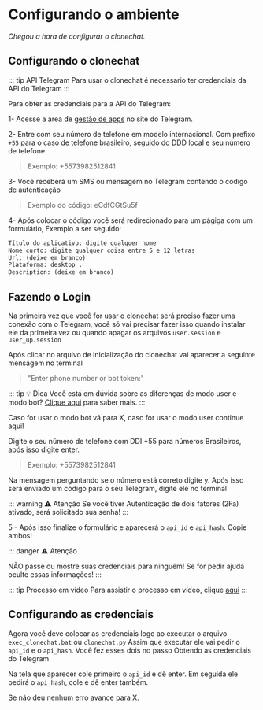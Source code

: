 # Configurando o ambiente

_Chegou a hora de configurar o clonechat._

## Configurando o clonechat

::: tip API Telegram
Para usar o clonechat é necessario ter credenciais da API do Telegram
:::

Para obter as credenciais para a API do Telegram:

1- Acesse a área de [gestão de apps](https://my.telegram.org/auth?to=apps) no site do Telegram.

2- Entre com seu número de telefone em modelo internacional. Com prefixo `+55` para o caso de telefone brasileiro, seguido do DDD local e seu número de telefone

> Exemplo: +5573982512841

3- Você receberá um SMS ou mensagem no Telegram contendo o codigo de autenticação

> Exemplo do código: eCdfCGtSu5f

4- Após colocar o código você será redirecionado para um págiga com um formulário, Exemplo a ser seguido:

```txt
Título do aplicativo: digite qualquer nome
Nome curto: digite qualquer coisa entre 5 e 12 letras
Url: (deixe em branco)
Plataforma: desktop .
Description: (deixe em branco)
```

## Fazendo o Login

Na primeira vez que você for usar o clonechat será preciso fazer uma conexão com o Telegram, você só vai precisar fazer isso quando instalar ele da primeira vez ou quando apagar os arquivos `user.session` e `user_up.session`

Após clicar no arquivo de inicialização do clonechat vai aparecer a seguinte mensagem no terminal

> "Enter phone number or bot token:"

::: tip 💡 Dica
Você está em dúvida sobre as diferenças de modo user e modo bot? [Clique aqui](/pages/perguntas_frequentes) para saber mais.
:::

Caso for usar o modo bot vá para X, caso for usar o modo user continue aqui!

Digite o seu número de telefone com DDI +55 para números Brasileiros, após isso digite enter.

> Exemplo: +5573982512841

Na mensagem perguntando se o número está correto digite y. Após isso será enviado um código para o seu Telegram, digite ele no terminal

::: warning ⚠ Atenção
Se você tiver Autenticação de dois fatores (2Fa) ativado, será solicitado sua senha!
:::

5 - Após isso finalize o formulário e aparecerá o `api_id` e `api_hash`. Copie ambos!

::: danger ⚠ Atenção

NÃO passe ou mostre suas credenciais para ninguém! Se for pedir ajuda oculte essas informações!
:::

::: tip Processo em vídeo
Para assistir o processo em vídeo, clique [aqui](https://www.youtube.com/watch?v=8lKnE541Dvk)
:::

## Configurando as credenciais

Agora você deve colocar as credenciais logo ao executar o arquivo `exec_clonechat.bat` ou `clonechat.py` Assim que executar ele vai pedir o `api_id` e o `api_hash`. Você fez esses dois no passo Obtendo as credenciais do Telegram

Na tela que aparecer cole primeiro o `api_id` e dê enter. Em seguida ele pedirá o `api_hash`, cole e dê enter também.

Se não deu nenhum erro avance para X.
